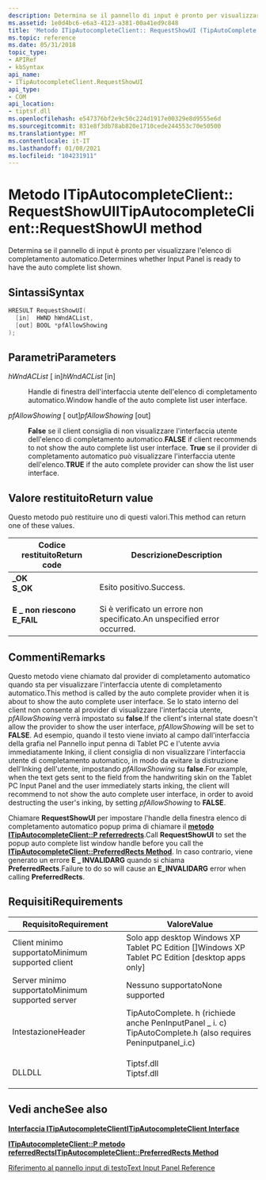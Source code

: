 ```yaml
---
description: Determina se il pannello di input è pronto per visualizzare l'elenco di completamento automatico.
ms.assetid: 1e0d4bc6-e6a3-4123-a381-00a41ed9c848
title: 'Metodo ITipAutocompleteClient:: RequestShowUI (TipAutoComplete. h)'
ms.topic: reference
ms.date: 05/31/2018
topic_type:
- APIRef
- kbSyntax
api_name:
- ITipAutocompleteClient.RequestShowUI
api_type:
- COM
api_location:
- tiptsf.dll
ms.openlocfilehash: e547376bf2e9c50c224d1917e00329e8d9555e6d
ms.sourcegitcommit: 831e8f3db78ab820e1710cede244553c70e50500
ms.translationtype: MT
ms.contentlocale: it-IT
ms.lasthandoff: 01/08/2021
ms.locfileid: "104231911"
---
```

# <a name="itipautocompleteclientrequestshowui-method"></a><span data-ttu-id="11001-103">Metodo ITipAutocompleteClient:: RequestShowUI</span><span class="sxs-lookup"><span data-stu-id="11001-103">ITipAutocompleteClient::RequestShowUI method</span></span>

<span data-ttu-id="11001-104">Determina se il pannello di input è pronto per visualizzare l'elenco di completamento automatico.</span><span class="sxs-lookup"><span data-stu-id="11001-104">Determines whether Input Panel is ready to have the auto complete list shown.</span></span>

## <a name="syntax"></a><span data-ttu-id="11001-105">Sintassi</span><span class="sxs-lookup"><span data-stu-id="11001-105">Syntax</span></span>


```C++
HRESULT RequestShowUI(
  [in]  HWND hWndACList,
  [out] BOOL *pfAllowShowing
);
```



## <a name="parameters"></a><span data-ttu-id="11001-106">Parametri</span><span class="sxs-lookup"><span data-stu-id="11001-106">Parameters</span></span>

<dl> <dt>

<span data-ttu-id="11001-107">*hWndACList* \[ in\]</span><span class="sxs-lookup"><span data-stu-id="11001-107">*hWndACList* \[in\]</span></span>
</dt> <dd>

<span data-ttu-id="11001-108">Handle di finestra dell'interfaccia utente dell'elenco di completamento automatico.</span><span class="sxs-lookup"><span data-stu-id="11001-108">Window handle of the auto complete list user interface.</span></span>

</dd> <dt>

<span data-ttu-id="11001-109">*pfAllowShowing* \[ out\]</span><span class="sxs-lookup"><span data-stu-id="11001-109">*pfAllowShowing* \[out\]</span></span>
</dt> <dd>

<span data-ttu-id="11001-110">**False** se il client consiglia di non visualizzare l'interfaccia utente dell'elenco di completamento automatico.</span><span class="sxs-lookup"><span data-stu-id="11001-110">**FALSE** if client recommends to not show the auto complete list user interface.</span></span> <span data-ttu-id="11001-111">**True** se il provider di completamento automatico può visualizzare l'interfaccia utente dell'elenco.</span><span class="sxs-lookup"><span data-stu-id="11001-111">**TRUE** if the auto complete provider can show the list user interface.</span></span>

</dd> </dl>

## <a name="return-value"></a><span data-ttu-id="11001-112">Valore restituito</span><span class="sxs-lookup"><span data-stu-id="11001-112">Return value</span></span>

<span data-ttu-id="11001-113">Questo metodo può restituire uno di questi valori.</span><span class="sxs-lookup"><span data-stu-id="11001-113">This method can return one of these values.</span></span>



| <span data-ttu-id="11001-114">Codice restituito</span><span class="sxs-lookup"><span data-stu-id="11001-114">Return code</span></span>                                                                            | <span data-ttu-id="11001-115">Descrizione</span><span class="sxs-lookup"><span data-stu-id="11001-115">Description</span></span>                               |
|----------------------------------------------------------------------------------------|-------------------------------------------|
| <dl> <span data-ttu-id="11001-116"><dt>**\_OK**</dt></span><span class="sxs-lookup"><span data-stu-id="11001-116"><dt>**S\_OK**</dt></span></span> </dl>   | <span data-ttu-id="11001-117">Esito positivo.</span><span class="sxs-lookup"><span data-stu-id="11001-117">Success.</span></span><br/>                       |
| <dl> <span data-ttu-id="11001-118"><dt>**E \_ non riescono**</dt></span><span class="sxs-lookup"><span data-stu-id="11001-118"><dt>**E\_FAIL**</dt></span></span> </dl> | <span data-ttu-id="11001-119">Si è verificato un errore non specificato.</span><span class="sxs-lookup"><span data-stu-id="11001-119">An unspecified error occurred.</span></span><br/> |



 

## <a name="remarks"></a><span data-ttu-id="11001-120">Commenti</span><span class="sxs-lookup"><span data-stu-id="11001-120">Remarks</span></span>

<span data-ttu-id="11001-121">Questo metodo viene chiamato dal provider di completamento automatico quando sta per visualizzare l'interfaccia utente di completamento automatico.</span><span class="sxs-lookup"><span data-stu-id="11001-121">This method is called by the auto complete provider when it is about to show the auto complete user interface.</span></span> <span data-ttu-id="11001-122">Se lo stato interno del client non consente al provider di visualizzare l'interfaccia utente, *pfAllowShowing* verrà impostato su **false**.</span><span class="sxs-lookup"><span data-stu-id="11001-122">If the client's internal state doesn't allow the provider to show the user interface, *pfAllowShowing* will be set to **FALSE**.</span></span> <span data-ttu-id="11001-123">Ad esempio, quando il testo viene inviato al campo dall'interfaccia della grafia nel Pannello input penna di Tablet PC e l'utente avvia immediatamente Inking, il client consiglia di non visualizzare l'interfaccia utente di completamento automatico, in modo da evitare la distruzione dell'Inking dell'utente, impostando *pfAllowShowing* su **false**.</span><span class="sxs-lookup"><span data-stu-id="11001-123">For example, when the text gets sent to the field from the handwriting skin on the Tablet PC Input Panel and the user immediately starts inking, the client will recommend to not show the auto complete user interface, in order to avoid destructing the user's inking, by setting *pfAllowShowing* to **FALSE**.</span></span>

<span data-ttu-id="11001-124">Chiamare **RequestShowUI** per impostare l'handle della finestra elenco di completamento automatico popup prima di chiamare il [**metodo ITipAutocompleteClient::P referredrects**](itipautocompleteclient-preferredrects.md).</span><span class="sxs-lookup"><span data-stu-id="11001-124">Call **RequestShowUI** to set the popup auto complete list window handle before you call the [**ITipAutocompleteClient::PreferredRects Method**](itipautocompleteclient-preferredrects.md).</span></span> <span data-ttu-id="11001-125">In caso contrario, viene generato un errore **E \_ INVALIDARG** quando si chiama **PreferredRects**.</span><span class="sxs-lookup"><span data-stu-id="11001-125">Failure to do so will cause an **E\_INVALIDARG** error when calling **PreferredRects**.</span></span>

## <a name="requirements"></a><span data-ttu-id="11001-126">Requisiti</span><span class="sxs-lookup"><span data-stu-id="11001-126">Requirements</span></span>



| <span data-ttu-id="11001-127">Requisito</span><span class="sxs-lookup"><span data-stu-id="11001-127">Requirement</span></span> | <span data-ttu-id="11001-128">Valore</span><span class="sxs-lookup"><span data-stu-id="11001-128">Value</span></span> |
|-------------------------------------|---------------------------------------------------------------------------------------------------------------------------------|
| <span data-ttu-id="11001-129">Client minimo supportato</span><span class="sxs-lookup"><span data-stu-id="11001-129">Minimum supported client</span></span><br/> | <span data-ttu-id="11001-130">Solo app desktop Windows XP Tablet PC Edition \[\]</span><span class="sxs-lookup"><span data-stu-id="11001-130">Windows XP Tablet PC Edition \[desktop apps only\]</span></span><br/>                                                                   |
| <span data-ttu-id="11001-131">Server minimo supportato</span><span class="sxs-lookup"><span data-stu-id="11001-131">Minimum supported server</span></span><br/> | <span data-ttu-id="11001-132">Nessuno supportato</span><span class="sxs-lookup"><span data-stu-id="11001-132">None supported</span></span><br/>                                                                                                       |
| <span data-ttu-id="11001-133">Intestazione</span><span class="sxs-lookup"><span data-stu-id="11001-133">Header</span></span><br/>                   | <dl> <span data-ttu-id="11001-134"><dt>TipAutoComplete. h (richiede anche PenInputPanel \_ i. c)</dt></span><span class="sxs-lookup"><span data-stu-id="11001-134"><dt>TipAutoComplete.h (also requires Peninputpanel\_i.c)</dt></span></span> </dl> |
| <span data-ttu-id="11001-135">DLL</span><span class="sxs-lookup"><span data-stu-id="11001-135">DLL</span></span><br/>                      | <dl> <span data-ttu-id="11001-136"><dt>Tiptsf.dll</dt></span><span class="sxs-lookup"><span data-stu-id="11001-136"><dt>Tiptsf.dll</dt></span></span> </dl>                                           |



## <a name="see-also"></a><span data-ttu-id="11001-137">Vedi anche</span><span class="sxs-lookup"><span data-stu-id="11001-137">See also</span></span>

<dl> <dt>

[<span data-ttu-id="11001-138">**Interfaccia ITipAutocompleteClient**</span><span class="sxs-lookup"><span data-stu-id="11001-138">**ITipAutocompleteClient Interface**</span></span>](itipautocompleteclient.md)
</dt> <dt>

[<span data-ttu-id="11001-139">**ITipAutocompleteClient::P metodo referredRects**</span><span class="sxs-lookup"><span data-stu-id="11001-139">**ITipAutocompleteClient::PreferredRects Method**</span></span>](itipautocompleteclient-preferredrects.md)
</dt> <dt>

[<span data-ttu-id="11001-140">Riferimento al pannello input di testo</span><span class="sxs-lookup"><span data-stu-id="11001-140">Text Input Panel Reference</span></span>](text-input-panel-reference.md)
</dt> </dl>

 

 





